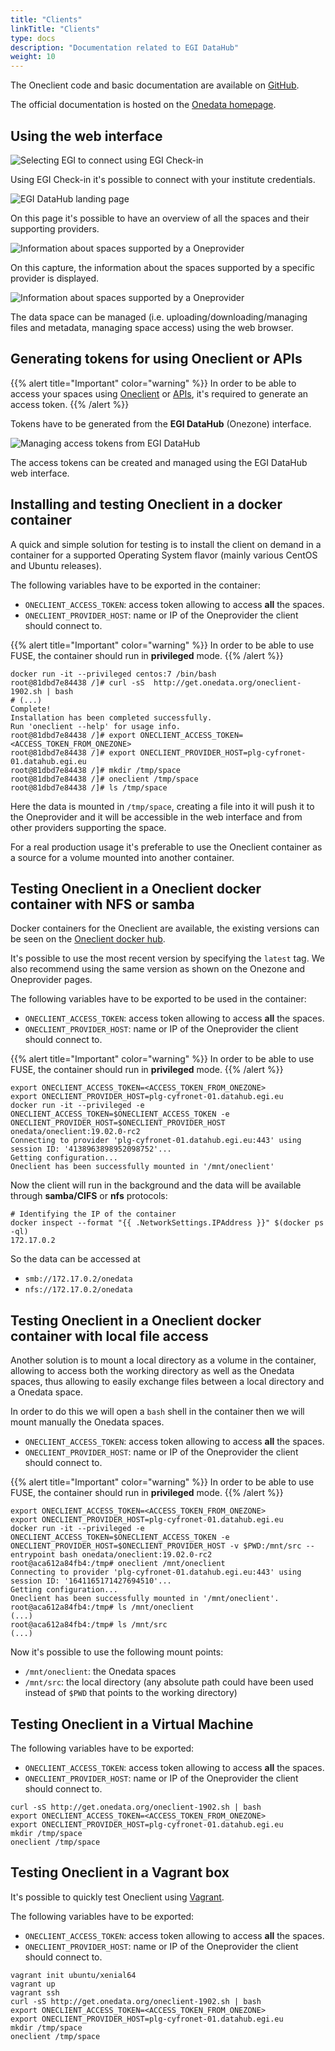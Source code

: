 ```yaml
---
title: "Clients"
linkTitle: "Clients"
type: docs
description: "Documentation related to EGI DataHub"
weight: 10
---
```


The Oneclient code and basic documentation are available on
[GitHub](https://github.com/onedata/oneclient).

The official documentation is hosted on the [Onedata
homepage](https://onedata.org/#/home/documentation/doc/using_onedata/oneclient.html).

## Using the web interface

![Selecting EGI to connect using EGI Check-in](datahub-connect-check-in.png)

Using EGI Check-in it\'s possible to connect with your institute
credentials.

![EGI DataHub landing page](datahub-welcome-screen.png)

On this page it's possible to have an overview of all the spaces and
their supporting providers.

![Information about spaces supported by a Oneprovider](datahub-space-info.png)

On this capture, the information about the spaces supported by a
specific provider is displayed.

![Information about spaces supported by a Oneprovider](datahub-browse-space.png)

The data space can be managed (i.e. uploading/downloading/managing files and
metadata, managing space access) using the web browser.

## Generating tokens for using Oneclient or APIs

{{% alert title="Important" color="warning" %}}
In order to be able to access your spaces using [Oneclient](../clients) or
[APIs](../api), it's required to generate an access token.
{{% /alert %}}

Tokens have to be generated from the **EGI DataHub** (Onezone) interface.

![Managing access tokens from EGI DataHub](datahub-space-token.png)

The access tokens can be created and managed using the EGI DataHub web
interface.

## Installing and testing Oneclient in a docker container

A quick and simple solution for testing is to install the client on
demand in a container for a supported Operating System flavor (mainly
various CentOS and Ubuntu releases).

The following variables have to be exported in the container:

- `ONECLIENT_ACCESS_TOKEN`: access token allowing to access **all**
  the spaces.
- `ONECLIENT_PROVIDER_HOST`: name or IP of the Oneprovider the client
  should connect to.

{{% alert title="Important" color="warning" %}}
In order to be able to use FUSE, the container should run in **privileged** mode.
{{% /alert %}}

```shell
docker run -it --privileged centos:7 /bin/bash
root@81dbd7e84438 /]# curl -sS  http://get.onedata.org/oneclient-1902.sh | bash
# (...)
Complete!
Installation has been completed successfully.
Run 'oneclient --help' for usage info.
root@81dbd7e84438 /]# export ONECLIENT_ACCESS_TOKEN=<ACCESS_TOKEN_FROM_ONEZONE>
root@81dbd7e84438 /]# export ONECLIENT_PROVIDER_HOST=plg-cyfronet-01.datahub.egi.eu
root@81dbd7e84438 /]# mkdir /tmp/space
root@81dbd7e84438 /]# oneclient /tmp/space
root@81dbd7e84438 /]# ls /tmp/space
```

Here the data is mounted in `/tmp/space`, creating a file into it will
push it to the Oneprovider and it will be accessible in the web
interface and from other providers supporting the space.

For a real production usage it\'s preferable to use the Oneclient
container as a source for a volume mounted into another container.

## Testing Oneclient in a Oneclient docker container with NFS or samba

Docker containers for the Oneclient are available, the existing versions
can be seen on the [Oneclient docker hub](https://hub.docker.com/r/onedata/oneclient/tags).

It's possible to use the most recent version by specifying the `latest`
tag. We also recommend using the same version as shown on the Onezone
and Oneprovider pages.

The following variables have to be exported to be used in the container:

- `ONECLIENT_ACCESS_TOKEN`: access token allowing to access **all**
  the spaces.
- `ONECLIENT_PROVIDER_HOST`: name or IP of the Oneprovider the client
  should connect to.

{{% alert title="Important" color="warning" %}}
In order to be able to use FUSE, the container should run in
**privileged** mode.
{{% /alert %}}

```shell
export ONECLIENT_ACCESS_TOKEN=<ACCESS_TOKEN_FROM_ONEZONE>
export ONECLIENT_PROVIDER_HOST=plg-cyfronet-01.datahub.egi.eu
docker run -it --privileged -e ONECLIENT_ACCESS_TOKEN=$ONECLIENT_ACCESS_TOKEN -e ONECLIENT_PROVIDER_HOST=$ONECLIENT_PROVIDER_HOST onedata/oneclient:19.02.0-rc2
Connecting to provider 'plg-cyfronet-01.datahub.egi.eu:443' using session ID: '4138963898952098752'...
Getting configuration...
Oneclient has been successfully mounted in '/mnt/oneclient'
```

Now the client will run in the background and the data will be available
through **samba/CIFS** or **nfs** protocols:

```shell
# Identifying the IP of the container
docker inspect --format "{{ .NetworkSettings.IPAddress }}" $(docker ps -ql)
172.17.0.2
```

So the data can be accessed at

- `smb://172.17.0.2/onedata`
- `nfs://172.17.0.2/onedata`

## Testing Oneclient in a Oneclient docker container with local file access

Another solution is to mount a local directory as a volume in the
container, allowing to access both the working directory as well as the
Onedata spaces, thus allowing to easily exchange files between a local
directory and a Onedata space.

In order to do this we will open a `bash` shell in the container then we
will mount manually the Onedata spaces.

- `ONECLIENT_ACCESS_TOKEN`: access token allowing to access **all**
  the spaces.
- `ONECLIENT_PROVIDER_HOST`: name or IP of the Oneprovider the client
  should connect to.

{{% alert title="Important" color="warning" %}}
In order to be able to use FUSE, the container should run in
**privileged** mode.
{{% /alert %}}

```shell
export ONECLIENT_ACCESS_TOKEN=<ACCESS_TOKEN_FROM_ONEZONE>
export ONECLIENT_PROVIDER_HOST=plg-cyfronet-01.datahub.egi.eu
docker run -it --privileged -e ONECLIENT_ACCESS_TOKEN=$ONECLIENT_ACCESS_TOKEN -e ONECLIENT_PROVIDER_HOST=$ONECLIENT_PROVIDER_HOST -v $PWD:/mnt/src --entrypoint bash onedata/oneclient:19.02.0-rc2
root@aca612a84fb4:/tmp# oneclient /mnt/oneclient
Connecting to provider 'plg-cyfronet-01.datahub.egi.eu:443' using session ID: '1641165171427694510'...
Getting configuration...
Oneclient has been successfully mounted in '/mnt/oneclient'.
root@aca612a84fb4:/tmp# ls /mnt/oneclient
(...)
root@aca612a84fb4:/tmp# ls /mnt/src
(...)
```

Now it\'s possible to use the following mount points:

- `/mnt/oneclient`: the Onedata spaces
- `/mnt/src`: the local directory (any absolute path could have been
  used instead of `$PWD` that points to the working directory)

## Testing Oneclient in a Virtual Machine

The following variables have to be exported:

- `ONECLIENT_ACCESS_TOKEN`: access token allowing to access **all**
  the spaces.
- `ONECLIENT_PROVIDER_HOST`: name or IP of the Oneprovider the client
  should connect to.

```shell
curl -sS http://get.onedata.org/oneclient-1902.sh | bash
export ONECLIENT_ACCESS_TOKEN=<ACCESS_TOKEN_FROM_ONEZONE>
export ONECLIENT_PROVIDER_HOST=plg-cyfronet-01.datahub.egi.eu
mkdir /tmp/space
oneclient /tmp/space
```

## Testing Oneclient in a Vagrant box

It\'s possible to quickly test Oneclient using [Vagrant](https://www.vagrantup.com/).

The following variables have to be exported:

- `ONECLIENT_ACCESS_TOKEN`: access token allowing to access **all**
  the spaces.
- `ONECLIENT_PROVIDER_HOST`: name or IP of the Oneprovider the client
  should connect to.

```shell
vagrant init ubuntu/xenial64
vagrant up
vagrant ssh
curl -sS http://get.onedata.org/oneclient-1902.sh | bash
export ONECLIENT_ACCESS_TOKEN=<ACCESS_TOKEN_FROM_ONEZONE>
export ONECLIENT_PROVIDER_HOST=plg-cyfronet-01.datahub.egi.eu
mkdir /tmp/space
oneclient /tmp/space
```
